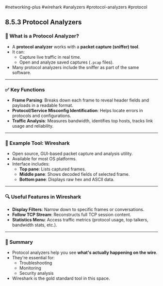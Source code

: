 #networking-plus #wirehark #analyzers #protocol-analyzers #protocol 

## 8.5.3 Protocol Analyzers

### 🧱 What is a Protocol Analyzer?

- A **protocol analyzer** works with a **packet capture (sniffer) tool**.
- It can:
  - Capture live traffic in real time.
  - Open and analyze saved captures (`.pcap` files).
- Many protocol analyzers include the sniffer as part of the same software.

---

### ✅ Key Functions

- **Frame Parsing**: Breaks down each frame to reveal header fields and payloads in a readable format.
- **Protocol/Service Misconfig Identification**: Helps locate errors in protocols and configurations.
- **Traffic Analysis**: Measures bandwidth, identifies top hosts, tracks link usage and reliability.

---

### 🧰 Example Tool: Wireshark

- Open source, GUI-based packet capture and analysis utility.
- Available for most OS platforms.
- Interface includes:
  - **Top pane**: Lists captured frames.
  - **Middle pane**: Shows decoded fields of selected frame.
  - **Bottom pane**: Displays raw hex and ASCII data.

---

### 🔍 Useful Features in Wireshark

- **Display Filters**: Narrow down to specific frames or conversations.
- **Follow TCP Stream**: Reconstructs full TCP session content.
- **Statistics Menu**: Access traffic metrics (protocol usage, top talkers, bandwidth stats, etc.).

---

### 🧱 Summary

- Protocol analyzers help you see **what's actually happening on the wire**.
- They're essential for:
  - Troubleshooting
  - Monitoring
  - Security analysis
- Wireshark is the gold standard tool in this space.


